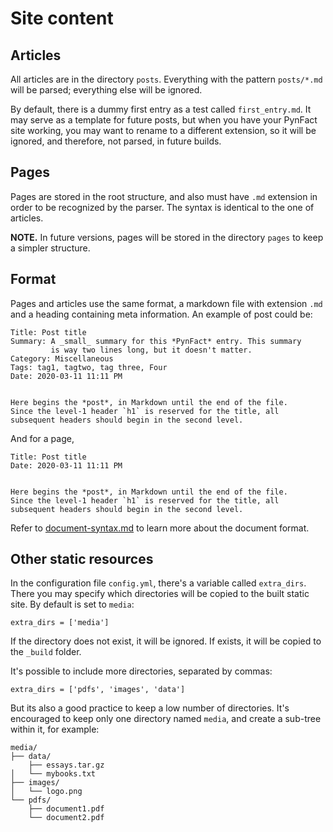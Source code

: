 <!-- vim: set ft=markdown fenc=utf-8 tw=72 nowrap: -->
<!-- Version: pynfact-1.0.2.dev4 -->

Site content
============

Articles
--------

All articles are in the directory `posts`.  Everything with
the pattern `posts/*.md` will be parsed; everything else will be
ignored.

By default, there is a dummy first entry as a test called
`first_entry.md`.  It may serve as a template for future posts, but when
you have your PynFact site working, you may want to rename to a
different extension, so it will be ignored, and therefore, not parsed,
in future builds.


Pages
-----

Pages are stored in the root structure, and also must have `.md`
extension in order to be recognized by the parser.  The syntax is
identical to the one of articles.


**NOTE.**  In future versions, pages will be stored in the directory
`pages` to keep a simpler structure.


Format
------

Pages and articles use the same format, a markdown file with extension
`.md` and a heading containing meta information.  An example of post
could be:

    Title: Post title
    Summary: A _small_ summary for this *PynFact* entry. This summary
             is way two lines long, but it doesn't matter.
    Category: Miscellaneous
    Tags: tag1, tagtwo, tag three, Four
    Date: 2020-03-11 11:11 PM


    Here begins the *post*, in Markdown until the end of the file.
    Since the level-1 header `h1` is reserved for the title, all
    subsequent headers should begin in the second level.

And for a page,

    Title: Post title
    Date: 2020-03-11 11:11 PM


    Here begins the *post*, in Markdown until the end of the file.
    Since the level-1 header `h1` is reserved for the title, all
    subsequent headers should begin in the second level.


Refer to [document-syntax.md](document-syntax.md) to learn more about
the document format.


Other static resources
----------------------

In the configuration file `config.yml`, there's a variable called
`extra_dirs`.  There you may specify which directories will be copied to
the built static site.  By default is set to `media`:

    extra_dirs = ['media']

If the directory does not exist, it will be ignored.  If exists, it will
be copied to the `_build` folder.

It's possible to include more directories, separated by commas:

    extra_dirs = ['pdfs', 'images', 'data']

But its also a good practice to keep a low number of directories.  It's
encouraged to keep only one directory named `media`, and create a
sub-tree within it, for example:

    media/
    ├── data/
        ├── essays.tar.gz
    │   └── mybooks.txt
    ├── images/
    │   └── logo.png
    └── pdfs/
        ├── document1.pdf
        └── document2.pdf

